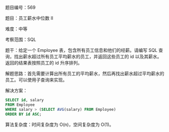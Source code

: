 题目编号：569

题目：员工薪水中位数 II

难度：中等

考察范围：SQL

题干：给定一个 Employee 表，包含所有员工信息和他们的经薪。请编写 SQL 查询，找出薪水超过所有员工平均薪水的员工，并返回这些员工的 id 以及其薪水。返回的结果表按照员工的 id 升序排列。

解题思路：首先需要计算出所有员工的平均薪水，然后再找出薪水超过平均薪水的员工。可以使用子查询来实现。

解决方案：

```sql
SELECT id, salary
FROM Employee
WHERE salary > (SELECT AVG(salary) FROM Employee)
ORDER BY id ASC;
```

算法复杂度：时间复杂度为 O(n)，空间复杂度为 O(1)。